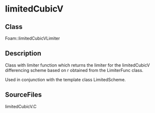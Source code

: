 # limitedCubicV 
## Class
Foam::limitedCubicVLimiter

## Description
Class with limiter function which returns the limiter for the
limitedCubicV differencing scheme based on r obtained from the LimiterFunc
class.

Used in conjunction with the template class LimitedScheme.

## SourceFiles
limitedCubicV.C

